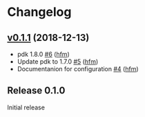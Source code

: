 # Changelog

## [v0.1.1](https://github.com/hfm/puppet-octopass/compare/v0.1.0...v0.1.1) (2018-12-13)

* pdk 1.8.0 [#6](https://github.com/hfm/puppet-octopass/pull/6) ([hfm](https://github.com/hfm))
* Update pdk to 1.7.0 [#5](https://github.com/hfm/puppet-octopass/pull/5) ([hfm](https://github.com/hfm))
* Documentanion for configuration [#4](https://github.com/hfm/puppet-octopass/pull/4) ([hfm](https://github.com/hfm))

## Release 0.1.0

Initial release
